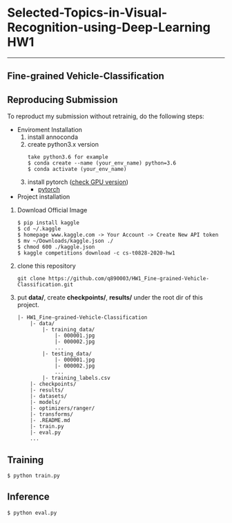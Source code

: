# Selected-Topics-in-Visual-Recognition-using-Deep-Learning HW1
---
## Fine-grained Vehicle-Classification

## Reproducing Submission
To reproduct my submission without retrainig, do the following steps:


- Enviroment Installation
    1. install annoconda
    2. create python3.x version 
        ```
        take python3.6 for example
        $ conda create --name (your_env_name) python=3.6
        $ conda activate (your_env_name)
        ```
    3. install pytorch ([check GPU version](https://www.nvidia.com/Download/index.aspx?lang=cn%20))
        - [pytorch](https://pytorch.org/get-started/locally/)
- Project installation
1. Download Official Image
    ```
    $ pip install kaggle
    $ cd ~/.kaggle
    $ homepage www.kaggle.com -> Your Account -> Create New API token
    $ mv ~/Downloads/kaggle.json ./
    $ chmod 600 ./kaggle.json
    $ kaggle competitions download -c cs-t0828-2020-hw1
    ```
2. clone this repository
    ``` 
    git clone https://github.com/q890003/HW1_Fine-grained-Vehicle-Classification.git
    ```
3. put **data/**, create **checkpoints/**, **results/** under the root dir of this project. 
    ```
    |- HW1_Fine-grained-Vehicle-Classification
        |- data/
            |- training_data/
                |- 000001.jpg
                |- 000002.jpg
                ...
            |- testing_data/
                |- 000001.jpg
                |- 000002.jpg
                ...
            |- training_labels.csv
        |- checkpoints/
        |- results/
        |- datasets/
        |- models/
        |- optimizers/ranger/
        |- transforms/
        |- .README.md
        |- train.py
        |- eval.py
        ...
    ```
## Training

```
$ python train.py
``` 
## Inference

```
$ python eval.py
```

